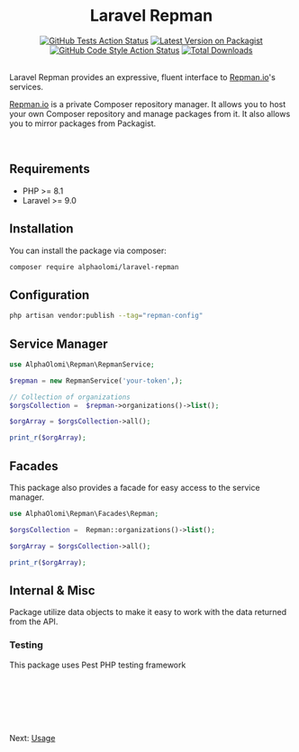 <div align="center">
<h1>Laravel Repman</h1>
<a href="https://github.com/alphaolomi/laravel-repman/actions/workflows/run-tests.yml"><img src="https://github.com/alphaolomi/laravel-repman/actions/workflows/run-tests.yml/badge.svg" alt="GitHub Tests Action Status"></a>
<a href="https://packagist.org/packages/alphaolomi/laravel-repman"><img src="https://img.shields.io/packagist/v/alphaolomi/laravel-repman.svg?style=flat-square" alt="Latest Version on Packagist"></a>
<a href='https://github.com/alphaolomi/laravel-repman/actions/workflows/fix-php-code-style-issues.yml'><img src="https://github.com/alphaolomi/laravel-repman/actions/workflows/fix-php-code-style-issues.yml/badge.svg" alt="GitHub Code Style Action Status"></a>
<a href="https://packagist.org/packages/alphaolomi/laravel-repman"><img src="https://img.shields.io/packagist/dt/alphaolomi/laravel-repman.svg?style=flat-square" alt="Total Downloads"></a>
</div>

<br>

Laravel Repman provides an expressive, fluent interface to [Repman.io](https://repman.io)'s services.

[Repman.io](https://repman.io) is a private Composer repository manager. It allows you to host your own Composer repository and manage packages from it. It also allows you to mirror packages from Packagist.

<br>

## Requirements

- PHP >= 8.1
- Laravel >= 9.0

## Installation


You can install the package via composer:

```bash
composer require alphaolomi/laravel-repman
```

## Configuration

```bash
php artisan vendor:publish --tag="repman-config"
```

## Service Manager


```php
use AlphaOlomi\Repman\RepmanService;

$repman = new RepmanService('your-token',);

// Collection of organizations
$orgsCollection =  $repman->organizations()->list();

$orgArray = $orgsCollection->all();

print_r($orgArray);
```

## Facades

This package also provides a facade for easy access to the service manager.

```php
use AlphaOlomi\Repman\Facades\Repman;

$orgsCollection =  Repman::organizations()->list();

$orgArray = $orgsCollection->all();

print_r($orgArray);
```

## Internal & Misc 

Package utilize data objects to make it easy to work with the data returned from the API.

### Testing

This package uses Pest PHP testing framework

<br><br><br><br><br>

Next: [Usage](./API.md)
